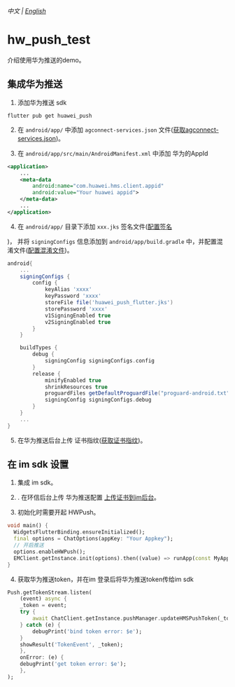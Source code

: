 _中文 | [English](./README.md)_

# hw_push_test

介绍使用华为推送的demo。

## 集成华为推送

1. 添加华为推送 sdk

```shell
flutter pub get huawei_push
```

2. 在 `android/app/` 中添加 `agconnect-services.json` 文件([获取agconnect-services.json](https://developer.huawei.com/consumer/cn/doc/HMSCore-Guides/android-integrating-sdk-0000001050040084))。

3. 在 `android/app/src/main/AndroidManifest.xml` 中添加 华为的AppId

```xml
<application>
    ...
    <meta-data
        android:name="com.huawei.hms.client.appid"
        android:value="Your huawei appid">
    </meta-data>
    ...
</application>
```

4. 在 `android/app/` 目录下添加 `xxx.jks` 签名文件([配置签名](https://developer.huawei.com/consumer/cn/doc/HMSCore-Guides/android-integrating-sdk-0000001050040084#section9256185512327)

)， 并将 `signingConfigs` 信息添加到 `android/app/build.gradle` 中，并配置混淆文件([配置混淆文件](https://developer.huawei.com/consumer/cn/doc/HMSCore-Guides/android-config-obfuscation-scripts-0000001050176973))。


```gradle
android{
    ...
    signingConfigs {
        config {
            keyAlias 'xxxx'
            keyPassword 'xxxx'
            storeFile file('huawei_push_flutter.jks')
            storePassword 'xxxx'
            v1SigningEnabled true
            v2SigningEnabled true
        }
    }

    buildTypes {
        debug {
            signingConfig signingConfigs.config
        }
        release {
            minifyEnabled true
            shrinkResources true
            proguardFiles getDefaultProguardFile("proguard-android.txt"), "proguard-rules.pro"
            signingConfig signingConfigs.debug
        }
    }
    ...
}
```

5. 在华为推送后台上传 证书指纹([获取证书指纹](https://developer.huawei.com/consumer/cn/doc/HMSCore-Guides/android-config-agc-0000001050170137))。

## 在 im sdk 设置

1. 集成 im sdk。

2. . 在环信后台上传 华为推送配置 [上传证书到im后台](https://doc.easemob.com/document/android/push.html#%E4%B8%8A%E4%BC%A0%E5%88%B0%E8%AE%BE%E5%A4%87%E8%AF%81%E4%B9%A6%E5%88%B0%E7%8E%AF%E4%BF%A1%E5%8D%B3%E6%97%B6%E9%80%9A%E8%AE%AF%E4%BA%91%E6%8E%A7%E5%88%B6%E5%8F%B0)。

3. 初始化时需要开起 HWPush。

```dart
void main() {
  WidgetsFlutterBinding.ensureInitialized();
  final options = ChatOptions(appKey: "Your Appkey");
  // 开启推送
  options.enableHWPush();
  EMClient.getInstance.init(options).then((value) => runApp(const MyApp()));
}
```

4. 获取华为推送token，并在im 登录后将华为推送token传给im sdk

```dart
Push.getTokenStream.listen(
    (event) async {
    _token = event;
    try {
        await ChatClient.getInstance.pushManager.updateHMSPushToken(_token);
    } catch (e) {
        debugPrint('bind token error: $e');
    }
    showResult('TokenEvent', _token);
    },
    onError: (e) {
    debugPrint('get token error: $e');
    },
);
```



